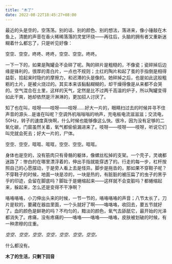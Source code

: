 ```yaml
---
title: "木了"
date: 2022-08-22T18:45:27+08:00
---
```

最近的头是空的，空荡荡。别的话、别的颜色、别的想法，落进来，像小锤敲在木鱼上，清脆的声音在香火稀稀落落的灵堂环绕——再往后，头脑的拥有者又重新迷糊着什么都忘了，只是听见好像：

空空、空空，咚咚、咚咚，空空、空空。咚咚。

一下一下的，如果是陶罐会不会碎了呢。陶的碎片是粗糙的，不像瓷；瓷碎掉后边缘是锋利的，很厚的青白片，一点也不规则；土红的陶片和起了茧的手指倒是相得益彰，拾起来时隐约的摩擦力，和迟滞的头是像的。她碎掉之后，也是如此这般粗粝的土片，是被火烧过的。其实本来该黏黏糊糊的，却干燥得像是从来都不会哭的。空气混合在土里，这样的天气，定然是比不过两千高温的炉子，所以陶罐变得如此干爽，她却依然是汗淋淋的，更加招人讨厌了。

知了也在叫，吱呀——吱呀——吱呀......好大一片的，眼睛扫过去的时候并寻不住声音的源头...是谁在叫呢？空调外机嗡嗡嗡的响声，充电板电流滋滋滋；交流电，50Hz，转子的速度真快啊，什么时候也能够像这么快。很冷，因为没有足够的二氧化碳，门窗虽然关着，氧气都偷偷漏进来了。吱呀——吱呀——吱呀，听说它们叫完就会死去；好大一片的，尸体。

空空、空空，哐哐、哐哐，空空、空空。哐哐。

身体也是空的，没有筋肉只有骨骼的躯体，像螺丝松掉的支架。一个壳子，灵魂都迷路了：惨白的在哪里漂浮着的，伸出手指就能穿透了的。行走的每一步，杠杆按照自己的心愿摆动，于是旁人看上去是怪异。脚步是拖沓的，那如果不穿鞋子呢？不穿鞋子的时候，地面一块是凉的，一块是热的，有脏脏的被压扁了的虫子的黑乎乎的印迹，会留在脚底吗？脚趾于是蜷缩起来——这样就不会变脏吗？都蜷缩起来，躲起来，怎么还是变得不干净啊？

咯咯咯咯，小刀伸出头来的时候，一节一节的，咯咯咯咯的声音；八节太长了，刀片是软的，要藏在器皿里面，一个头就好了啊——咯咯咯，收回去，要五节就好了。血的颜色是鲜艳的吗？不均匀的，黯淡的颜色，氧气去舔舐它，最开始的光泽都消失了。疼痛，没有疼痛的——咯咯——咯咯——咯咯，皮肤被划破的时候，有一种肃穆的庄重。

*空空、空空，空空、空空，空空、空空。空空。*

什么都没有。

**木了的生活，只剩下回音**
